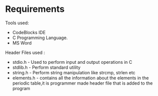# Requirements

Tools used:
* CodeBlocks IDE 
* C Programming Language.
* MS Word

Header Files used :
* stdio.h -  Used to perform input and output operations in C
* stdlib.h -  Perform standard utility 
* string.h - Perform string manipulation like strcmp, strlen etc
* elements.h - contains all the information about the elements in the periodic table,it is programmer made header file that is added to the program

